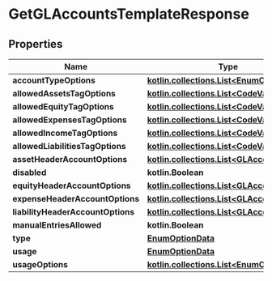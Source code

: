 
# GetGLAccountsTemplateResponse

## Properties
| Name | Type | Description | Notes |
| ------------ | ------------- | ------------- | ------------- |
| **accountTypeOptions** | [**kotlin.collections.List&lt;EnumOptionData&gt;**](EnumOptionData.md) |  |  [optional] |
| **allowedAssetsTagOptions** | [**kotlin.collections.List&lt;CodeValueData&gt;**](CodeValueData.md) |  |  [optional] |
| **allowedEquityTagOptions** | [**kotlin.collections.List&lt;CodeValueData&gt;**](CodeValueData.md) |  |  [optional] |
| **allowedExpensesTagOptions** | [**kotlin.collections.List&lt;CodeValueData&gt;**](CodeValueData.md) |  |  [optional] |
| **allowedIncomeTagOptions** | [**kotlin.collections.List&lt;CodeValueData&gt;**](CodeValueData.md) |  |  [optional] |
| **allowedLiabilitiesTagOptions** | [**kotlin.collections.List&lt;CodeValueData&gt;**](CodeValueData.md) |  |  [optional] |
| **assetHeaderAccountOptions** | [**kotlin.collections.List&lt;GLAccountData&gt;**](GLAccountData.md) |  |  [optional] |
| **disabled** | **kotlin.Boolean** |  |  [optional] |
| **equityHeaderAccountOptions** | [**kotlin.collections.List&lt;GLAccountData&gt;**](GLAccountData.md) |  |  [optional] |
| **expenseHeaderAccountOptions** | [**kotlin.collections.List&lt;GLAccountData&gt;**](GLAccountData.md) |  |  [optional] |
| **liabilityHeaderAccountOptions** | [**kotlin.collections.List&lt;GLAccountData&gt;**](GLAccountData.md) |  |  [optional] |
| **manualEntriesAllowed** | **kotlin.Boolean** |  |  [optional] |
| **type** | [**EnumOptionData**](EnumOptionData.md) |  |  [optional] |
| **usage** | [**EnumOptionData**](EnumOptionData.md) |  |  [optional] |
| **usageOptions** | [**kotlin.collections.List&lt;EnumOptionData&gt;**](EnumOptionData.md) |  |  [optional] |



